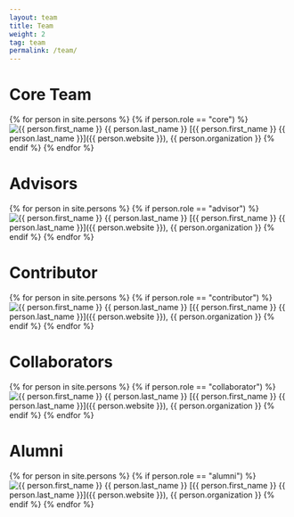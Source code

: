 ```yaml
---
layout: team
title: Team
weight: 2
tag: team
permalink: /team/
---
```


# Core Team

{% for person in site.persons %}
{% if person.role == "core") %}
<img alt="{{ person.first_name }} {{ person.last_name }}" class="person-image-small" src="{{ person.image }}">
[{{ person.first_name }} {{ person.last_name }}]({{ person.website }}), {{ person.organization }}
{% endif %}
{% endfor %}

# Advisors

{% for person in site.persons %}
{% if person.role == "advisor") %}
<img alt="{{ person.first_name }} {{ person.last_name }}" class="person-image-small" src="{{ person.image }}">
[{{ person.first_name }} {{ person.last_name }}]({{ person.website }}), {{ person.organization }}
{% endif %}
{% endfor %}


# Contributor

{% for person in site.persons %}
{% if person.role == "contributor") %}
<img alt="{{ person.first_name }} {{ person.last_name }}" class="person-image-small" src="{{ person.image }}">
[{{ person.first_name }} {{ person.last_name }}]({{ person.website }}), {{ person.organization }}
{% endif %}
{% endfor %}

# Collaborators

{% for person in site.persons %}
{% if person.role == "collaborator") %}
<img alt="{{ person.first_name }} {{ person.last_name }}" class="person-image-small" src="{{ person.image }}">
[{{ person.first_name }} {{ person.last_name }}]({{ person.website }}), {{ person.organization }}
{% endif %}
{% endfor %}

# Alumni

{% for person in site.persons %}
{% if person.role == "alumni") %}
<img alt="{{ person.first_name }} {{ person.last_name }}" class="person-image-small" src="{{ person.image }}">
[{{ person.first_name }} {{ person.last_name }}]({{ person.website }}), {{ person.organization }}
{% endif %}
{% endfor %}
